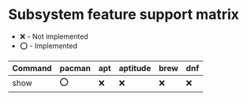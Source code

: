 # Subsystem feature support matrix

* :x: - Not implemented
* :o: - Implemented

Command | pacman | apt | aptitude | brew | dnf
--------|--------|-----|----------|------|-----
show    | :o:    | :x: | :x:      | :x:  | :x:
